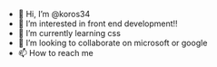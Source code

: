- 👋 Hi, I’m @koros34
- 👀 I’m interested in front end development!!
- 🌱 I’m currently learning css 
- 💞️ I’m looking to collaborate on microsoft or google
- 📫 How to reach me

<!---
koros34/koros34 is a ✨ special ✨ repository because its `README.md` (this file) appears on your GitHub profile.
You can click the Preview link to take a look at your changes.
--->

